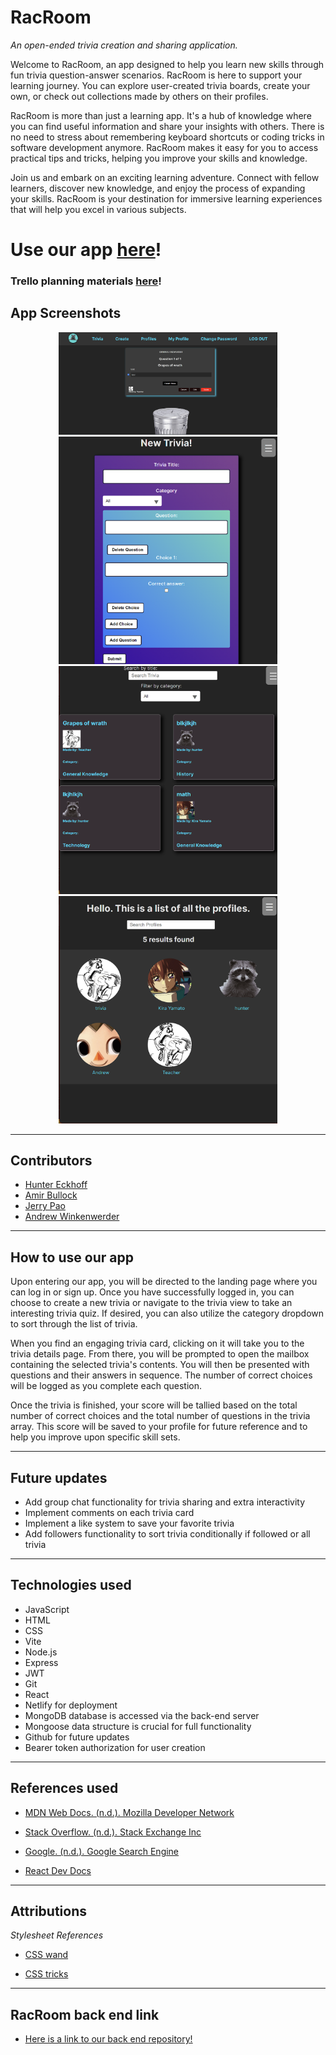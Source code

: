 # RacRoom
_An open-ended trivia creation and sharing application._

Welcome to RacRoom, an app designed to help you learn new skills through fun trivia question-answer scenarios. RacRoom is here to support your learning journey. You can explore user-created trivia boards, create your own, or check out collections made by others on their profiles.

RacRoom is more than just a learning app. It's a hub of knowledge where you can find useful information and share your insights with others. There is no need to stress about remembering keyboard shortcuts or coding tricks in software development anymore. RacRoom makes it easy for you to access practical tips and tricks, helping you improve your skills and knowledge.

Join us and embark on an exciting learning adventure. Connect with fellow learners, discover new knowledge, and enjoy the process of expanding your skills. RacRoom is your destination for immersive learning experiences that will help you excel in various subjects.


# Use our app [here](https://racroom.netlify.app/)!
### Trello planning materials [here](https://trello.com/b/1ROgL0md/racroom)!

## App Screenshots
<p align="center">
  <img src="public/2023-05-19 (7).png" width="350" title="hover text">
  <img src="public/2023-05-19 (11).png" width="350" alt="accessibility text">
  <img src="public/2023-05-19 (10).png" width="350" alt="accessibility text">
  <img src="public/2023-05-19 (12).png" width="350" alt="accessibility text">
</p>

---
## Contributors
- [Hunter Eckhoff](https://github.com/HeyThatsNeat)
- [Amir Bullock](https://github.com/vader-v)
- [Jerry Pao](https://github.com/kyj666pao)
- [Andrew Winkenwerder](https://github.com/andrewwinke123)

---
## How to use our app
Upon entering our app, you will be directed to the landing page where you can log in or sign up. Once you have successfully logged in, you can choose to create a new trivia or navigate to the trivia view to take an interesting trivia quiz. If desired, you can also utilize the category dropdown to sort through the list of trivia.

When you find an engaging trivia card, clicking on it will take you to the trivia details page. From there, you will be prompted to open the mailbox containing the selected trivia's contents. You will then be presented with questions and their answers in sequence. The number of correct choices will be logged as you complete each question.

Once the trivia is finished, your score will be tallied based on the total number of correct choices and the total number of questions in the trivia array. This score will be saved to your profile for future reference and to help you improve upon specific skill sets.

---
## Future updates

- Add group chat functionality for trivia sharing and extra interactivity
- Implement comments on each trivia card
- Implement a like system to save your favorite trivia
- Add followers functionality to sort trivia conditionally if followed or all trivia
---
## Technologies used

- JavaScript
- HTML
- CSS
- Vite
- Node.js
- Express
- JWT
- Git
- React
- Netlify for deployment
- MongoDB database is accessed via the back-end server 
- Mongoose data structure is crucial for full functionality 
- Github for future updates
- Bearer token authorization for user creation
---
## References used

- [MDN Web Docs. (n.d.). Mozilla Developer Network](https://developer.mozilla.org/en-US/)

- [Stack Overflow. (n.d.). Stack Exchange Inc](https://stackoverflow.com/)

- [Google. (n.d.). Google Search Engine](https://www.google.com/)

- [React Dev Docs](https://react.dev/)

---
## Attributions

_Stylesheet References_


- [CSS wand](https://www.csswand.dev/)

- [CSS tricks](https://css-tricks.com/almanac/)
---
## RacRoom back end link
- [Here is a link to our back end repository!](https://github.com/HeyThatsNeat/racroom-back-end)